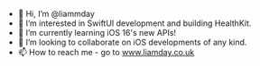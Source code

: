- 👋 Hi, I’m @liammday
- 👀 I’m interested in SwiftUI development and building HealthKit.
- 🌱 I’m currently learning iOS 16's new APIs!
- 💞️ I’m looking to collaborate on iOS developments of any kind.
- 📫 How to reach me - go to www.liamday.co.uk

<!---
liammday/liammday is a ✨ special ✨ repository because its `README.md` (this file) appears on your GitHub profile.
You can click the Preview link to take a look at your changes.
--->
